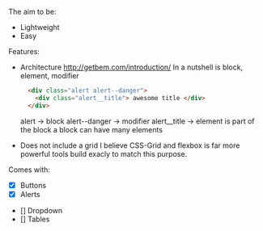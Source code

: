The aim to be:
  * Lightweight 
  * Easy

Features:
  * Architecture http://getbem.com/introduction/
    In a nutshell is block, element, modifier
    ```html
      <div class="alert alert--danger">
        <div class="alert__title"> awesome title </div>
      </div>
    ```
    alert -> block
      alert--danger -> modifier 
        alert__title  -> element is part of the block a block can have many elements
    
  * Does not include a grid I believe CSS-Grid and flexbox is far more powerful tools build exacly to match this purpose.

Comes with:
- [X] Buttons
- [X] Alerts
- [] Dropdown
- [] Tables

